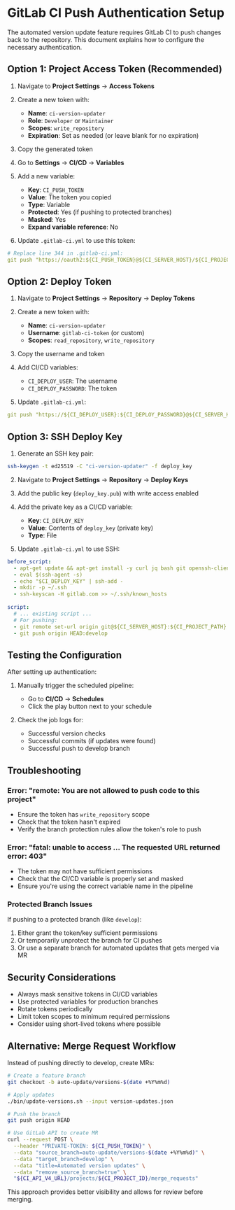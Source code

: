 # GitLab CI Push Authentication Setup

The automated version update feature requires GitLab CI to push changes back to the repository. This document explains how to configure the necessary authentication.

## Option 1: Project Access Token (Recommended)

1. Navigate to **Project Settings** → **Access Tokens**
2. Create a new token with:
   - **Name**: `ci-version-updater`
   - **Role**: `Developer` or `Maintainer`
   - **Scopes**: `write_repository`
   - **Expiration**: Set as needed (or leave blank for no expiration)

3. Copy the generated token

4. Go to **Settings** → **CI/CD** → **Variables**
5. Add a new variable:
   - **Key**: `CI_PUSH_TOKEN`
   - **Value**: The token you copied
   - **Type**: Variable
   - **Protected**: Yes (if pushing to protected branches)
   - **Masked**: Yes
   - **Expand variable reference**: No

6. Update `.gitlab-ci.yml` to use this token:

```yaml
# Replace line 344 in .gitlab-ci.yml:
git push "https://oauth2:${CI_PUSH_TOKEN}@${CI_SERVER_HOST}/${CI_PROJECT_PATH}.git" HEAD:develop
```

## Option 2: Deploy Token

1. Navigate to **Project Settings** → **Repository** → **Deploy Tokens**
2. Create a new token with:
   - **Name**: `ci-version-updater`
   - **Username**: `gitlab-ci-token` (or custom)
   - **Scopes**: `read_repository`, `write_repository`

3. Copy the username and token

4. Add CI/CD variables:
   - `CI_DEPLOY_USER`: The username
   - `CI_DEPLOY_PASSWORD`: The token

5. Update `.gitlab-ci.yml`:

```yaml
git push "https://${CI_DEPLOY_USER}:${CI_DEPLOY_PASSWORD}@${CI_SERVER_HOST}/${CI_PROJECT_PATH}.git" HEAD:develop
```

## Option 3: SSH Deploy Key

1. Generate an SSH key pair:
```bash
ssh-keygen -t ed25519 -C "ci-version-updater" -f deploy_key
```

2. Navigate to **Project Settings** → **Repository** → **Deploy Keys**
3. Add the public key (`deploy_key.pub`) with write access enabled

4. Add the private key as a CI/CD variable:
   - **Key**: `CI_DEPLOY_KEY`
   - **Value**: Contents of `deploy_key` (private key)
   - **Type**: File

5. Update `.gitlab-ci.yml` to use SSH:

```yaml
before_script:
  - apt-get update && apt-get install -y curl jq bash git openssh-client
  - eval $(ssh-agent -s)
  - echo "$CI_DEPLOY_KEY" | ssh-add -
  - mkdir -p ~/.ssh
  - ssh-keyscan -H gitlab.com >> ~/.ssh/known_hosts
  
script:
  # ... existing script ...
  # For pushing:
  - git remote set-url origin git@${CI_SERVER_HOST}:${CI_PROJECT_PATH}.git
  - git push origin HEAD:develop
```

## Testing the Configuration

After setting up authentication:

1. Manually trigger the scheduled pipeline:
   - Go to **CI/CD** → **Schedules**
   - Click the play button next to your schedule

2. Check the job logs for:
   - Successful version checks
   - Successful commits (if updates were found)
   - Successful push to develop branch

## Troubleshooting

### Error: "remote: You are not allowed to push code to this project"

- Ensure the token has `write_repository` scope
- Check that the token hasn't expired
- Verify the branch protection rules allow the token's role to push

### Error: "fatal: unable to access ... The requested URL returned error: 403"

- The token may not have sufficient permissions
- Check that the CI/CD variable is properly set and masked
- Ensure you're using the correct variable name in the pipeline

### Protected Branch Issues

If pushing to a protected branch (like `develop`):

1. Either grant the token/key sufficient permissions
2. Or temporarily unprotect the branch for CI pushes
3. Or use a separate branch for automated updates that gets merged via MR

## Security Considerations

- Always mask sensitive tokens in CI/CD variables
- Use protected variables for production branches
- Rotate tokens periodically
- Limit token scopes to minimum required permissions
- Consider using short-lived tokens where possible

## Alternative: Merge Request Workflow

Instead of pushing directly to develop, create MRs:

```bash
# Create a feature branch
git checkout -b auto-update/versions-$(date +%Y%m%d)

# Apply updates
./bin/update-versions.sh --input version-updates.json

# Push the branch
git push origin HEAD

# Use GitLab API to create MR
curl --request POST \
  --header "PRIVATE-TOKEN: ${CI_PUSH_TOKEN}" \
  --data "source_branch=auto-update/versions-$(date +%Y%m%d)" \
  --data "target_branch=develop" \
  --data "title=Automated version updates" \
  --data "remove_source_branch=true" \
  "${CI_API_V4_URL}/projects/${CI_PROJECT_ID}/merge_requests"
```

This approach provides better visibility and allows for review before merging.
